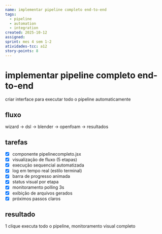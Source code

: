 ```yaml
---
name: implementar pipeline completo end-to-end
tags:
  - pipeline
  - automation
  - integration
created: 2025-10-12
assigned: 
sprint: mes 4 sem 1-2
atividades-tcc: a12
story-points: 8
---
```


# implementar pipeline completo end-to-end

criar interface para executar todo o pipeline automaticamente

## fluxo
wizard → dsl → blender → openfoam → resultados

## tarefas
- [x] componente pipelinecompleto.jsx
- [x] visualização de fluxo (5 etapas)
- [x] execução sequencial automatizada
- [x] log em tempo real (estilo terminal)
- [x] barra de progresso animada
- [x] status visual por etapa
- [x] monitoramento polling 3s
- [x] exibição de arquivos gerados
- [x] próximos passos claros

## resultado
1 clique executa todo o pipeline, monitoramento visual completo

